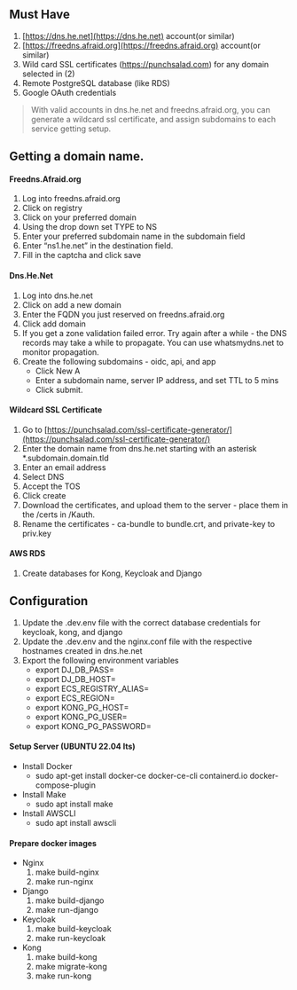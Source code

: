 ﻿## Must Have
1.  [https://dns.he.net](https://dns.he.net) account(or similar)
2.  [https://freedns.afraid.org](https://freedns.afraid.org) account(or similar)
3.  Wild card SSL certificates (https://punchsalad.com) for any domain selected in (2)
4.  Remote PostgreSQL database (like RDS)
5.  Google OAuth credentials

> With valid accounts in dns.he.net and freedns.afraid.org, you can
> generate a wildcard ssl certificate, and assign subdomains to each
> service getting setup.

## Getting a domain name.
#### Freedns.Afraid.org
1. Log into freedns.afraid.org
2. Click on registry
3. Click on your preferred domain
4. Using the drop down set TYPE to NS
5. Enter your preferred subdomain name in the subdomain field
6. Enter “ns1.he.net” in the destination field.
7. Fill in the captcha and click save
#### Dns.He.Net
1. Log into dns.he.net
2. Click on add a new domain
3. Enter the FQDN you just reserved on freedns.afraid.org
4. Click add domain
5. If you get a zone validation failed error. Try again after a while - the DNS records may take a while to propagate. You can use whatsmydns.net to monitor propagation.
6. Create the following subdomains - oidc, api, and app
    * Click New A
    *  Enter a subdomain name, server IP address, and set TTL to 5 mins
    * Click submit.
#### Wildcard SSL Certificate
1.  Go to [https://punchsalad.com/ssl-certificate-generator/](https://punchsalad.com/ssl-certificate-generator/)
2.  Enter the domain name from dns.he.net starting with an asterisk *.subdomain.domain.tld
3.  Enter an email address
4.  Select DNS
5.  Accept the TOS
6.  Click create
7.  Download the certificates, and upload them to the server - place them in the /certs in /Kauth.
8.  Rename the certificates - ca-bundle to bundle.crt, and private-key to priv.key
#### AWS RDS
1. Create databases for Kong, Keycloak and Django
## Configuration
1.  Update the .dev.env file with the correct database credentials for keycloak, kong, and django
2.  Update the .dev.env and the nginx.conf file with the respective hostnames created in dns.he.net
3.  Export the following environment variables
    * export DJ_DB_PASS=
    * export DJ_DB_HOST=
    * export ECS_REGISTRY_ALIAS=
    * export ECS_REGION=
    * export KONG_PG_HOST=
    * export KONG_PG_USER=
    * export KONG_PG_PASSWORD=
#### Setup Server (UBUNTU 22.04 lts)
-   Install Docker
    * sudo apt-get install docker-ce docker-ce-cli containerd.io docker-compose-plugin
- Install Make
   * sudo apt install make
- Install AWSCLI
   * sudo apt install awscli
#### Prepare docker images
- Nginx
  1. make build-nginx
  2. make run-nginx
- Django
  1. make build-django
  2. make run-django
 - Keycloak
   1. make build-keycloak
   2. make run-keycloak
  - Kong
    1. make build-kong
    2. make migrate-kong
    3. make run-kong
